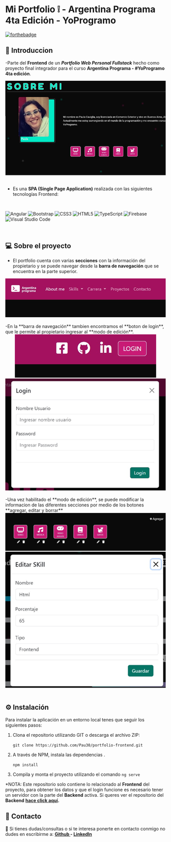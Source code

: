 # Mi Portfolio :grey_exclamation: - Argentina Programa 4ta Edición - YoProgramo

[![forthebadge](https://forthebadge.com/images/badges/built-with-love.svg)](https://forthebadge.com)

## :page_facing_up: Introduccion

-Parte del **Frontend** de un ***Portfolio Web Personal Fullstack*** hecho como proyecto final integrador para el curso **Argentina Programa - #YoProgramo 4ta edición**.
<div align="center">
<img src="https://github.com/Pau30/portfolio-frontend/blob/main/src/assets/img/portproye.jpg">
</div>
<br>

- Es una **SPA (Single Page Application)** realizada con las siguientes tecnologías Frontend: 
<br>

![Angular](https://img.shields.io/badge/angular-%23DD0031.svg?style=for-the-badge&logo=angular&logoColor=white)
![Bootstrap](https://img.shields.io/badge/bootstrap-%23563D7C.svg?style=for-the-badge&logo=bootstrap&logoColor=white)
![CSS3](https://img.shields.io/badge/css3-%231572B6.svg?style=for-the-badge&logo=css3&logoColor=white)
![HTML5](https://img.shields.io/badge/html5-%23E34F26.svg?style=for-the-badge&logo=html5&logoColor=white)
![TypeScript](https://img.shields.io/badge/typescript-%23007ACC.svg?style=for-the-badge&logo=typescript&logoColor=white)
![Firebase](https://img.shields.io/badge/firebase-%23039BE5.svg?style=for-the-badge&logo=firebase)
![Visual Studio Code](https://img.shields.io/badge/Visual%20Studio%20Code-0078d7.svg?style=for-the-badge&logo=visual-studio-code&logoColor=white)

<br>

## :computer: Sobre el proyecto

- El portfolio cuenta con varias **secciones** con la información del propietario y se puede navegar desde la **barra de navegación** que se encuentra en la parte superior.

<div align="center">
<img src="https://github.com/Pau30/portfolio-frontend/blob/main/src/assets/img/barra.jpg">
</div>
<br>
-En la **barra de navegación** tambien encontramos el **boton de login**, que le permite al propietario ingresar al **modo de edición**. 
<div align="center">
<img src="https://github.com/Pau30/portfolio-frontend/blob/main/src/assets/img/login.jpg">
<img src="https://github.com/Pau30/portfolio-frontend/blob/main/src/assets/img/login2.jpg">
</div>
<br>
-Una vez habilitado el **modo de edición**, se puede modificar la informacion de las diferentes secciones por medio de los botones **agregar, editar y borrar** 
<div align="center">
<img src="https://github.com/Pau30/portfolio-frontend/blob/main/src/assets/img/edicion.jpg">
<img src="https://github.com/Pau30/portfolio-frontend/blob/main/src/assets/img/edicion2.jpg">
</div>
<br>

  ## :gear: Instalación
  Para instalar la aplicación en un entorno local tenes que seguir los siguientes pasos: 

  1. Clona el repositorio utilizando GIT o descarga el archivo ZIP:

      `git clone https://github.com/Pau30/portfolio-frontend.git`

  2. A través de NPM, instala las dependencias .

      `npm install`

  3. Compila y monta el proyecto utilizando el comando `ng serve`

  *NOTA: Este repositorio solo contiene lo relacionado al **Frontend** del proyecto, para obtener los datos y que el login funcione es necesario tener un servidor con la parte del **Backend** activa. Si queres ver el repositorio del **Backend** **[hace click aquí](https://github.com/Pau30/portfolio-backend).**

## :email: Contacto
:information_desk_person: Si tienes dudas/consultas o si te interesa ponerte en contacto conmigo no dudes en escribirme a:
**[Github ](https://github.com/Pau30) - [LinkedIn ](https://www.linkedin.com/in/paula-caviglia-4b141b87/)**


